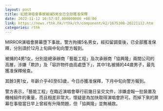 ```yaml
---
layout: post
title: 紅館演唱會事故被捕5男女已全部獲准保釋
date: 2022-11-12 16:57:07.000000000 +08:00
link: https://news.rthk.hk/rthk/ch/component/k2/1675308-20221112.htm
categories: rthk
---
```


MIRROR演唱會屏幕墮下事故，警方拘捕5名男女，經扣留調查後，已全部獲准保釋，分別須於12月上旬與中旬向警方報到。

被捕的4男1女，分別是總承辦商「藝能工程」及次承辦商「協興隆」兩間公司的高層，涉嫌「欺詐」及「容許物件由高處墮下」，其中1名被捕的44歲男子，最先獲准保釋候查。

其餘3男1女，年齡介乎40至63歲，今日亦獲准保釋，下月中旬向警方報到。

警方表示，「藝能工程」在臨近演唱會舉行前幾日呈交文件，涉嫌虛報一批裝置及機械組件的重量，而且相差非常大，懷疑是為加快取得演唱會許可。而掉下來的屏幕在事發當日早上曾經有升降問題，但「協興隆」並無補救。
